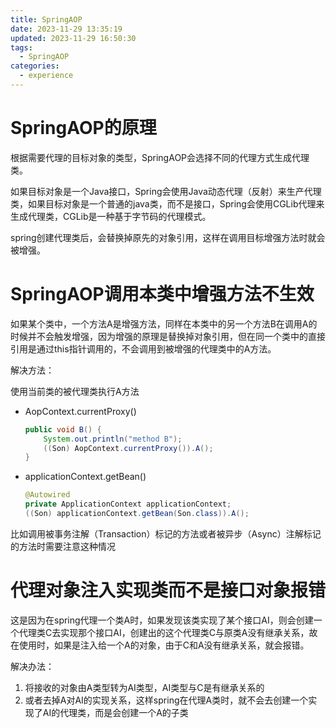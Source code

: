 ```yaml
---
title: SpringAOP
date: 2023-11-29 13:35:19
updated: 2023-11-29 16:50:30
tags:
  - SpringAOP
categories:
  - experience
---
```


# SpringAOP的原理

根据需要代理的目标对象的类型，SpringAOP会选择不同的代理方式生成代理类。

如果目标对象是一个Java接口，Spring会使用Java动态代理（反射）来生产代理类，如果目标对象是一个普通的java类，而不是接口，Spring会使用CGLib代理来生成代理类，CGLib是一种基于字节码的代理模式。

spring创建代理类后，会替换掉原先的对象引用，这样在调用目标增强方法时就会被增强。

# SpringAOP调用本类中增强方法不生效

如果某个类中，一个方法A是增强方法，同样在本类中的另一个方法B在调用A的时候并不会触发增强，因为增强的原理是替换掉对象引用，但在同一个类中的直接引用是通过this指针调用的，不会调用到被增强的代理类中的A方法。

解决方法：

使用当前类的被代理类执行A方法

-  AopContext.currentProxy()

    ```java
    public void B() {
        System.out.println("method B");
        ((Son) AopContext.currentProxy()).A();
    }
    ```

- applicationContext.getBean()

    ```java
    @Autowired
    private ApplicationContext applicationContext;
    ((Son) applicationContext.getBean(Son.class)).A();
    ```

比如调用被事务注解（Transaction）标记的方法或者被异步（Async）注解标记的方法时需要注意这种情况

# 代理对象注入实现类而不是接口对象报错

这是因为在spring代理一个类A时，如果发现该类实现了某个接口AI，则会创建一个代理类C去实现那个接口AI，创建出的这个代理类C与原类A没有继承关系，故在使用时，如果是注入给一个A的对象，由于C和A没有继承关系，就会报错。

解决办法：

1. 将接收的对象由A类型转为AI类型，AI类型与C是有继承关系的
2. 或者去掉A对AI的实现关系，这样spring在代理A类时，就不会去创建一个实现了AI的代理类，而是会创建一个A的子类

